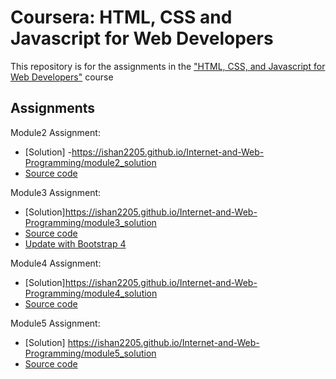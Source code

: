 # Coursera: HTML, CSS and Javascript for Web Developers

This repository is for the assignments in the ["HTML, CSS, and Javascript for Web Developers"](https://www.coursera.org/learn/html-css-javascript-for-web-developers) course

## Assignments
Module2 Assignment:
- [Solution] -https://ishan2205.github.io/Internet-and-Web-Programming/module2_solution
- [Source code](./module2_solution)

Module3 Assignment:
- [Solution]https://ishan2205.github.io/Internet-and-Web-Programming/module3_solution
- [Source code](./module3_solution)
- [Update with Bootstrap 4](./module3_bootstrap4)

Module4 Assignment:
- [Solution]https://ishan2205.github.io/Internet-and-Web-Programming/module4_solution
- [Source code](./module4_solution)

Module5 Assignment:

- [Solution] https://ishan2205.github.io/Internet-and-Web-Programming/module5_solution
- [Source code](./module5_solution)
